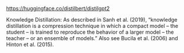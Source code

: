 https://huggingface.co/distilbert/distilgpt2

Knowledge Distillation: As described in Sanh et al. (2019), “knowledge distillation is a compression technique in which a compact model – the student – is trained to reproduce the behavior of a larger model – the teacher – or an ensemble of models.” Also see Bucila et al. (2006) and Hinton et al. (2015).


